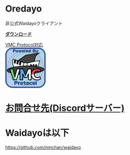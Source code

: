 # Oredayo
非公式Waidayoクライアント

**[ダウンロード](https://github.com/gpsnmeajp/Oredayo/releases)**  


[VMC Protocol対応](https://sh-akira.github.io/VirtualMotionCaptureProtocol/)  
<img src="https://github.com/gpsnmeajp/VMCProtocolModelViewer/blob/master/logo/vmpc_logo_128x128.png?raw=true"></img>

# [お問合せ先(Discordサーバー)](https://discord.gg/nGapSR7)

# Waidayoは以下
https://github.com/nmchan/waidayo
